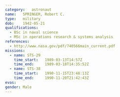 ```yaml
---
category:	astronaut
name:	SPRINGER, Robert C.
type:	military
dob:	1942-05-21
qualifications:
  - BSc in naval science
  - MSc in operations research & systems analysis
references:
  - http://www.nasa.gov/pdf/740566main_current.pdf
missions:
  - name: STS-29
    time_start:   1989-03-13T14:57Z
    time_end:     1989-03-18T14:35:52Z
  - name: STS-38
    time_start:   1990-11-15T23:48:13Z
    time_end:     1990-11-20T21:42:43Z
evas:
gender:	Male
---
```

